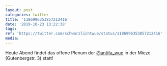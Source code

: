 ```yaml
---
layout: post
categories: twitter
title: '1186996353857212416'
date: '2019-10-23 13:22:38'
tags: 
ref: 'https://twitter.com/schwarzlichtwue/status/1186996353857212416'
media:
---
```

Heute Abend findet das offene Plenum der [@antifa_wue](https://twitter.com/antifa_wue) in der Mieze (Gutenbergstr. 3) statt!